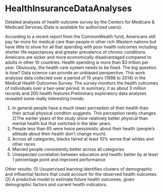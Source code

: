 # HealthInsuranceDataAnalyses
Detailed analyses of health outcome survey by the Centers for Medicare &amp; Medicaid Services.(Data is available for authorized users).

According to a recent report from the CommonWealth fund, Americans still pay far more for medical care than people in other rich Western nations but have little to show for all that spending with poor health outcomes including shorter life expectancey and greater prevalence of chronic conditions. Ameicans are sicker and more economically disadvantaged compared to adults in other 10 countries. Health spending is more than $3 trillion per year. Obviously, the health care system needs to be fixed. The big question is how? Data science can provide an unbiased perspective.
This work analyses data collected over a period of 15 years (1998 to 2014) in the Medical Health Outcomes Survey. The survey monitors the health outcomes of individuals over a two-year period. In summary, it as about 3 million records and 200 health features 
Preliminary exploratory data analyses revealed some really interesting trends:
1) In general people have a much lower perception of their health than their actual physical condtion suggests. This perception rarely changes.  
2)The earlier years of the study show relatively better physical than mental health but that switched in the later years. 
3) People less than 65 were twice pessimistic about their health (people’s attitude about their health don’t change much). 
4) Across all categories, blacks faired at least 10% worse that whites and other races
5) Married people consistently better across all categories
6) Unexpected correlation between education and health: better by at least 1 percentage point and improved performance

Other results:
(1)	Usupervised learning  identifies clusters of  demographic and influential factors that could account for the observed health outcomes
(2) A predictive model to estimate future health outcomes, given demographic factors and current health indicators.
